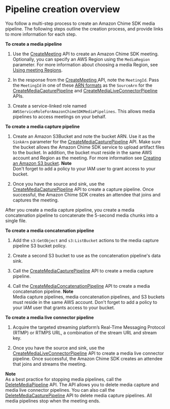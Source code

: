 # Pipeline creation overview<a name="create-pipeline"></a>

You follow a multi\-step process to create an Amazon Chime SDK media pipeline\. The following steps outline the creation process, and provide links to more information for each step\. 

**To create a media pipeline**

1. Use the [CreateMeeting](https://docs.aws.amazon.com/chime-sdk/latest/APIReference/API_CreateMeeting.html) API to create an Amazon Chime SDK meeting\. Optionally, you can specify an AWS Region using the `MediaRegion` parameter\. For more information about choosing a media Region, see [Using meeting Regions](chime-sdk-meetings-regions.md)\. 

1. In the response from the [ CreateMeeting ](https://docs.aws.amazon.com/chime-sdk/latest/APIReference/API_CreateMeeting.html) API, note the `MeetingId`\. Pass the `MeetingId` in one of these [ARN formats](https://docs.aws.amazon.com/general/latest/gr/aws-arns-and-namespaces.html) as the `SourceArn` for the [CreateMediaCapturePipeline](https://docs.aws.amazon.com/chime-sdk/latest/APIReference/API_CreateMediaCapturePipeline.html) and [CreateMediaLiveConnectorPipeline](https://docs.aws.amazon.com/chime/latest/APIReference/API_CreateMediaLiveConnectorPipeline.html) APIs\.

1. Create a service\-linked role named `AWSServiceRoleForAmazonChimeSDKMediaPipelines`\. This allows media pipelines to access meetings on your behalf\.

**To create a media capture pipeline**

1. Create an Amazon S3Bucket and note the bucket ARN\. Use it as the `SinkArn` parameter for the [CreateMediaCapturePipeline](https://docs.aws.amazon.com/chime-sdk/latest/APIReference/API_CreateMediaCapturePipeline.html) API\. Make sure the bucket allows the Amazon Chime SDK service to upload artifact files to the bucket\. In addition, the bucket must reside in the same AWS account and Region as the meeting\. For more information see [Creating an Amazon S3 bucket](create-s3-bucket.md)\.
**Note**  
Don't forget to add a policy to your IAM user to grant access to your bucket\. 

1. Once you have the source and sink, use the [CreateMediaCapturePipeline](https://docs.aws.amazon.com/chime-sdk/latest/APIReference/API_CreateMediaCapturePipeline.html) API to create a capture pipeline\. Once successful, the Amazon Chime SDK creates an attendee that joins and captures the meeting\.

After you create a media capture pipeline, you create a media concatenation pipeline to concatenate the 5\-second media chunks into a single file\.

**To create a media concatenation pipeline**

1. Add the `s3:GetObject` and `s3:ListBucket` actions to the media capture pipeline S3 bucket policy\.

1. Create a second S3 bucket to use as the concatenation pipeline's data sink\.

1. Call the [CreateMediaCapturePipeline](https://docs.aws.amazon.com/chime-sdk/latest/APIReference/API_media-pipelines-chime_CreateMediaCapturePipeline.html) API to create a media capture pipeline\.

1. Call the [CreateMediaConcatenationPipeline](https://docs.aws.amazon.com/chime-sdk/latest/APIReference/API_media-pipelines-chime_CreateMediaConcatenationPipeline.html) API to create a media concatenation pipeline\.
**Note**  
Media capture pipelines, media concatenation pipelines, and S3 buckets must reside in the same AWS account\. Don't forget to add a policy to your IAM user that grants access to your bucket\.

**To create a media live connector pipeline**

1. Acquire the targeted streaming platform’s Real\-Time Messaging Protocol \(RTMP\) or RTMPS URL, a combination of the stream URL and stream key\.

1. Once you have the source and sink, use the [CreateMediaLiveConnectorPipeline](https://docs.aws.amazon.com/chime-sdk/latest/APIReference/API_CreateMediaLiveConnectorPipeline.html) API to create a media live connector pipeline\. Once successful, the Amazon Chime SDK creates an attendee that joins and streams the meeting\.

**Note**  
As a best practice for stopping media pipelines, call the [DeleteMediaPipeline](https://docs.aws.amazon.com/chime-sdk/latest/APIReference/API_DeleteMediaPipeline.html) API\. The API allows you to delete media capture and media live connector pipelines\. You can also call the [DeleteMediaCapturePipeline](https://docs.aws.amazon.com/chime-sdk/latest/APIReference/API_DeleteMediaCapturePipeline.html) API to delete media capture pipelines\. All media pipelines stop when the meeting ends\.